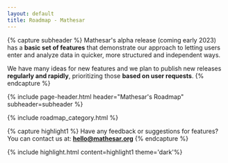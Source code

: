 ```yaml
---
layout: default
title: Roadmap - Mathesar
---
```


{% capture subheader %}
Mathesar's alpha release (coming early 2023) has a **basic set of features** that demonstrate our approach to letting users enter and analyze data in quicker, more structured and independent ways.

We have many ideas for new features and we plan to publish new releases **regularly and rapidly**, prioritizing those **based on user requests**.
{% endcapture %}

{% include page-header.html
header="Mathesar's Roadmap"
subheader=subheader
%}

{% include roadmap_category.html %}

{% capture highlight1 %}
Have any feedback or suggestions for features? You can contact us at:
**[hello@mathesar.org](mailto:hello@mathesar.org)**
{% endcapture %}

{% include highlight.html content=highlight1 theme='dark'%}
